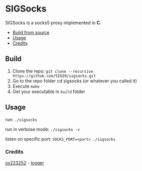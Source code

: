 # SIGSocks

SIGSocks is a socks5 proxy implemented in **C**.

- [Build from source](#Build)
- [Usage](#Usage)
- [Credits](#Credits)


## Build


1. Clone the repo: ``git clone --recursive https://github.com/5IGI0/sigsocks.git``
2. Go to the repo folder cd sigsocks (or whatever you called it)
3. Execute ``make``
4. Get your executable in ``build`` folder

## Usage

run: ``./sigsocks``

run in verbose mode: ``./sigsocks -v`` 

listen on specific port: ``SOCKS_PORT=<port> ./sigsocks``

### Credits

[ox223252](https://github.com/ox223252) - [logger](https://github.com/ox223252/log)